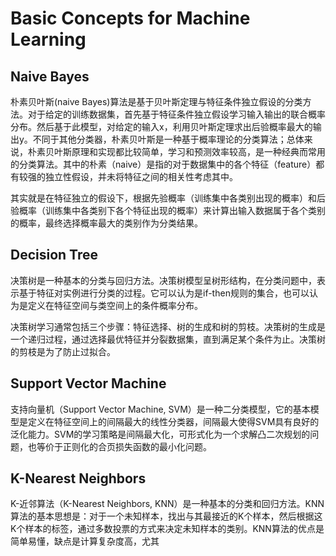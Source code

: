 # Basic Concepts for Machine Learning

## Naive Bayes

朴素贝叶斯(naive Bayes)算法是基于贝叶斯定理与特征条件独立假设的分类方法。对于给定的训练数据集，首先基于特征条件独立假设学习输入输出的联合概率分布。然后基于此模型，对给定的输入x，利用贝叶斯定理求出后验概率最大的输出y。不同于其他分类器，朴素贝叶斯是一种基于概率理论的分类算法；总体来说，朴素贝叶斯原理和实现都比较简单，学习和预测效率较高，是一种经典而常用的分类算法。其中的朴素（naive）是指的对于数据集中的各个特征（feature）都有较强的独立性假设，并未将特征之间的相关性考虑其中。

其实就是在特征独立的假设下，根据先验概率（训练集中各类别出现的概率）和后验概率（训练集中各类别下各个特征出现的概率）来计算出输入数据属于各个类别的概率，最终选择概率最大的类别作为分类结果。

## Decision Tree

决策树是一种基本的分类与回归方法。决策树模型呈树形结构，在分类问题中，表示基于特征对实例进行分类的过程。它可以认为是if-then规则的集合，也可以认为是定义在特征空间与类空间上的条件概率分布。

决策树学习通常包括三个步骤：特征选择、树的生成和树的剪枝。决策树的生成是一个递归过程，通过选择最优特征并分裂数据集，直到满足某个条件为止。决策树的剪枝是为了防止过拟合。

## Support Vector Machine

支持向量机（Support Vector Machine, SVM）是一种二分类模型，它的基本模型是定义在特征空间上的间隔最大的线性分类器，间隔最大使得SVM具有良好的泛化能力。SVM的学习策略是间隔最大化，可形式化为一个求解凸二次规划的问题，也等价于正则化的合页损失函数的最小化问题。

## K-Nearest Neighbors

K-近邻算法（K-Nearest Neighbors, KNN）是一种基本的分类和回归方法。KNN算法的基本思想是：对于一个未知样本，找出与其最接近的K个样本，然后根据这K个样本的标签，通过多数投票的方式来决定未知样本的类别。KNN算法的优点是简单易懂，缺点是计算复杂度高，尤其